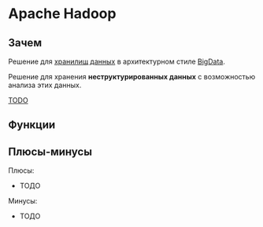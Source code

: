 # Apache Hadoop

## Зачем

Решение для [хранилищ данных](../../arch/store.md) в архитектурном стиле [BigData](../../arch/style/bigdata.md).

Решение для хранения __неструктурированных данных__ с возможностью анализа этих данных.

[TODO](https://practicum.yandex.ru/blog/gde-i-zachem-ispolzuetsya-hadoop/)

## Функции

## Плюсы-минусы

Плюсы:

- ТОДО

Минусы:

- ТОДО
